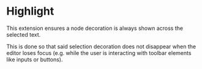 # Highlight

This extension ensures a node decoration is always shown across the selected text.

This is done so that said selection decoration does not disappear when the editor
loses focus (e.g. while the user is interacting with toolbar elements like inputs
or buttons).